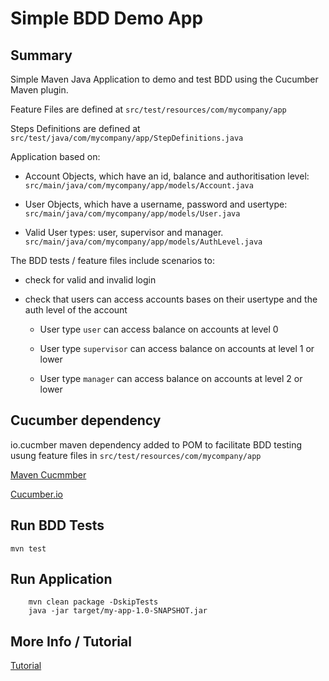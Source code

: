 # Simple BDD Demo App

## Summary

Simple Maven Java Application to demo and test BDD using the Cucumber Maven plugin.

Feature Files are defined at `src/test/resources/com/mycompany/app`

Steps Definitions are defined at `src/test/java/com/mycompany/app/StepDefinitions.java`

Application based on:

* Account Objects, which have an id, balance and authoritisation level: `src/main/java/com/mycompany/app/models/Account.java`

* User Objects, which have a username, password and usertype: `src/main/java/com/mycompany/app/models/User.java`

* Valid User types: user, supervisor and manager.  `src/main/java/com/mycompany/app/models/AuthLevel.java`

The BDD tests / feature files include scenarios to:

* check for valid and invalid login

* check that users can access accounts bases on their usertype and the auth level of the account

  * User type `user` can access balance on accounts at level 0

  * User type `supervisor` can access balance on accounts at level 1 or lower

  * User type `manager` can access balance on accounts at level 2 or lower


## Cucumber dependency

io.cucmber maven dependency added to POM to facilitate BDD testing usung feature files in `src/test/resources/com/mycompany/app`

[Maven Cucmmber](https://mvnrepository.com/artifact/io.cucumber)

[Cucumber.io](https://cucumber.io/)


## Run BDD Tests

`mvn test`

## Run Application

```
    mvn clean package -DskipTests
    java -jar target/my-app-1.0-SNAPSHOT.jar
```


## More Info / Tutorial

[Tutorial](https://cucumber.io/docs/guides/10-minute-tutorial/)




